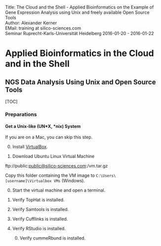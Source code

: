 Title: The Cloud and the Shell - Applied Bioinformatics on the Example of Gene Expression Analysis using Unix and freely available Open Source Tools</br>
Author: Alexander Kerner</br>
EMail: training at silico-sciences.com</br>
Seminar Ruprecht-Karls-Universität Heidelberg 2016-01-20 - 2016-01-22

# Applied Bioinformatics in the Cloud and in the Shell

## NGS Data Analysis Using Unix and Open Source Tools

[TOC]

### Preparations

#### Get a Unix-like (UN*X, *nix) System

If you are on a Mac, you can skip this step.

0. Install [VirtualBox](https://www.virtualbox.org/).

0. Download Ubuntu Linux Virtual Machine

  ftp://public:public@silico-sciences.com:/vm.tar.gz

  Copy this folder containing the VM image to `C:\Users\[username]\Virtualbox VMs` (Windows).
    
0. Start the virtual machine and open a terminal.

0. Verify TopHat is installed.

0. Verify Samtools is installed.

0. Verify Cufflinks is installed.

0. Verify RStudio is installed.

    0. Verify cummeRbund is installed.


